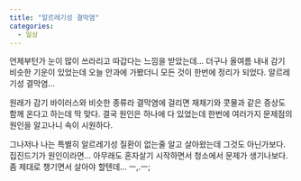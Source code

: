```yaml
---
title: "알르레기성 결막염"
categories:
  - 일상
---
```


언제부턴가 눈이 많이 쓰라리고 따갑다는 느낌을 받았는데... 더구나 올여름 내내 감기 비슷한 기운이 있었는데 오늘 안과에 가봤더니 모든 것이 한번에 정리가 되었다. 알르레기성 결막염...  
  
원래가 감기 바이러스와 비슷한 종류라 결막염에 걸리면 재채기와 콧물과 같은 증상도 함께 온다고 하는데 딱 맞다. 결국 원인은 하나에 다 있었는데 한번에 여러가지 문제점의 원인을 알고나니 속이 시원하다.

그나저나 나는 특별히 알르레기성 질환이 없는줄 알고 살아왔는데 그것도 아닌가보다. 집진드기가 원인이라면... 아무래도 혼자살기 시작하면서 청소에서 문제가 생기나보다. 좀 제대로 챙기면서 살아야 할텐데... ㅡ,.ㅡ;
